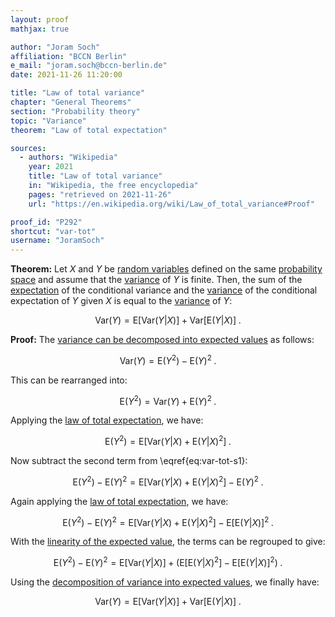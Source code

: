 ```yaml
---
layout: proof
mathjax: true

author: "Joram Soch"
affiliation: "BCCN Berlin"
e_mail: "joram.soch@bccn-berlin.de"
date: 2021-11-26 11:20:00

title: "Law of total variance"
chapter: "General Theorems"
section: "Probability theory"
topic: "Variance"
theorem: "Law of total expectation"

sources:
  - authors: "Wikipedia"
    year: 2021
    title: "Law of total variance"
    in: "Wikipedia, the free encyclopedia"
    pages: "retrieved on 2021-11-26"
    url: "https://en.wikipedia.org/wiki/Law_of_total_variance#Proof"

proof_id: "P292"
shortcut: "var-tot"
username: "JoramSoch"
---
```



**Theorem:** Let $X$ and $Y$ be [random variables](/D/rvar) defined on the same [probability space](/D/prob-spc) and assume that the [variance](/D/var) of $Y$ is finite. Then, the sum of the [expectation](/D/mean) of the conditional variance and the [variance](/D/var) of the conditional expectation of $Y$ given $X$ is equal to the [variance](/D/var) of $Y$:

$$ \label{eq:var-tot}
\mathrm{Var}(Y) = \mathrm{E}[\mathrm{Var}(Y \vert X)] + \mathrm{Var}[\mathrm{E}(Y \vert X)] \; .
$$


**Proof:** The [variance can be decomposed into expected values](/P/var-mean) as follows:

$$ \label{eq:var-tot-s1}
\mathrm{Var}(Y) = \mathrm{E}(Y^2) - \mathrm{E}(Y)^2 \; .
$$

This can be rearranged into:

$$ \label{eq:var-tot-s2}
\mathrm{E}(Y^2) = \mathrm{Var}(Y) + \mathrm{E}(Y)^2 \; .
$$

Applying the [law of total expectation](/P/mean-tot), we have:

$$ \label{eq:var-tot-s3}
\mathrm{E}(Y^2) = \mathrm{E}\left[ \mathrm{Var}(Y \vert X) + \mathrm{E}(Y \vert X)^2 \right] \; .
$$

Now subtract the second term from \eqref{eq:var-tot-s1}:

$$ \label{eq:var-tot-s4}
\mathrm{E}(Y^2) - \mathrm{E}(Y)^2 = \mathrm{E}\left[ \mathrm{Var}(Y \vert X) + \mathrm{E}(Y \vert X)^2 \right] - \mathrm{E}(Y)^2 \; .
$$

Again applying the [law of total expectation](/P/mean-tot), we have:

$$ \label{eq:var-tot-s5}
\mathrm{E}(Y^2) - \mathrm{E}(Y)^2 = \mathrm{E}\left[ \mathrm{Var}(Y \vert X) + \mathrm{E}(Y \vert X)^2 \right] - \mathrm{E}\left[ \mathrm{E}(Y \vert X) \right]^2 \; .
$$

With the [linearity of the expected value](/P/mean-lin), the terms can be regrouped to give:

$$ \label{eq:var-tot-s6}
\mathrm{E}(Y^2) - \mathrm{E}(Y)^2 = \mathrm{E}\left[ \mathrm{Var}(Y \vert X) \right] + \left( \mathrm{E}\left[ \mathrm{E}(Y \vert X)^2 \right] - \mathrm{E}\left[ \mathrm{E}(Y \vert X) \right]^2 \right) \; .
$$

Using the [decomposition of variance into expected values](/P/var-mean), we finally have:

$$ \label{eq:var-tot-s7}
\mathrm{Var}(Y) = \mathrm{E}[\mathrm{Var}(Y \vert X)] + \mathrm{Var}[\mathrm{E}(Y \vert X)] \; .
$$
